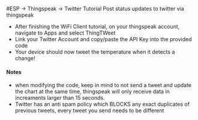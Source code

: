 #ESP -> Thingspeak -> Twitter Tutorial
Post status updates to twitter via thingspeak

- After finishing the WiFi Client tutorial, on your thingspeak account, navigate to Apps and select ThingTWeet
- Link your Twitter Account and copy/paste the API Key into the provided code
- Your device should now tweet the temperature when it detects a change!

#### Notes ####
* when modifying the code, keep in mind to not send a tweet and update the chart at the same time, thingspeak will only receive data in increaments larger than 15 seconds.
* Twitter has an anti spam policy which BLOCKS any exact duplicates of previous tweets, every tweet you send needs to be different